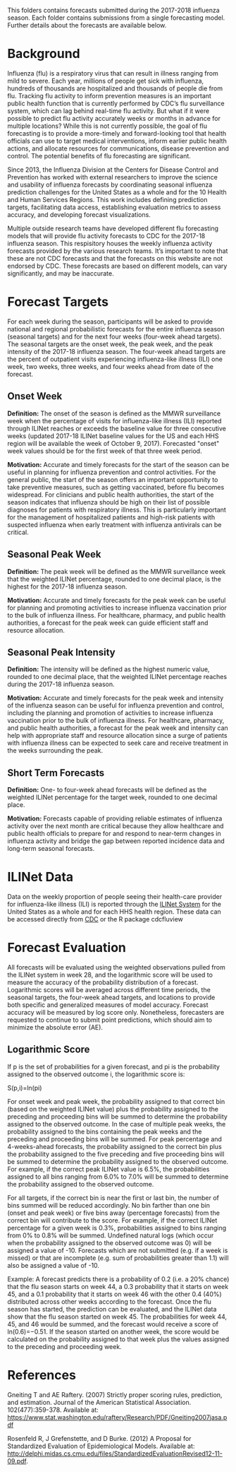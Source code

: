 This folders contains forecasts submitted during the 2017-2018 influenza season. Each folder contains submissions from a single forecasting model. Further details about the forecasts are available below. 

# Background
Influenza (flu) is a respiratory virus that can result in illness ranging from mild to severe. Each year, millions of people get sick with influenza, hundreds of thousands are hospitalized and thousands of people die from flu. Tracking flu activity to inform prevention measures is an important public health function that is currently performed by CDC’s flu surveillance system, which can lag behind real-time flu activity. But what if it were possible to predict flu activity accurately weeks or months in advance for multiple locations? While this is not currently possible, the goal of flu forecasting is to provide a more-timely and forward-looking tool that health officials can use to target medical interventions, inform earlier public health actions, and allocate resources for communications, disease prevention and control. The potential benefits of flu forecasting are significant.

Since 2013, the Influenza Division at the Centers for Disease Control and Prevention has worked with external researchers to improve the science and usability of influenza forecasts by coordinating seasonal influenza prediction challenges for the United States as a whole and for the 10 Health and Human Services Regions. This work includes defining prediction targets, facilitating data access, establishing evaluation metrics to assess accuracy, and developing forecast visualizations.

Multiple outside research teams have developed different flu forecasting models that will provide flu activity forecasts to CDC for the 2017-18 influenza season. This respisitory houses the weekly influenza activity forecasts provided by the various research teams. It’s important to note that these are not CDC forecasts and that the forecasts on this website are not endorsed by CDC. These forecasts are based on different models, can vary significantly, and may be inaccurate.

# Forecast Targets
For each week during the season, participants will be asked to provide national and regional probabilistic forecasts for the entire influenza season (seasonal targets) and for the next four weeks (four-week ahead targets). The seasonal targets are the onset week, the peak week, and the peak intensity of the 2017-18 influenza season. The four-week ahead targets are the percent of outpatient visits experiencing influenza-like illness (ILI) one week, two weeks, three weeks, and four weeks ahead from date of the forecast.

## Onset Week
**Definition:** The onset of the season is defined as the MMWR surveillance week when the percentage of visits for influenza-like illness (ILI) reported through ILINet reaches or exceeds the baseline value for three consecutive weeks (updated 2017-18 ILINet baseline values for the US and each HHS region will be available the week of October 9, 2017). Forecasted "onset" week values should be for the first week of that three week period.

**Motivation:** Accurate and timely forecasts for the start of the season can be useful in planning for influenza prevention and control activities. For the general public, the start of the season offers an important opportunity to take preventive measures, such as getting vaccinated, before flu becomes widespread. For clinicians and public health authorities, the start of the season indicates that influenza should be high on their list of possible diagnoses for patients with respiratory illness. This is particularly important for the management of hospitalized patients and high-risk patients with suspected influenza when early treatment with influenza antivirals can be critical.

## Seasonal Peak Week
**Definition:** The peak week will be defined as the MMWR surveillance week that the weighted ILINet percentage, rounded to one decimal place, is the highest for the 2017-18 influenza season.

**Motivation:** Accurate and timely forecasts for the peak week can be useful for planning and promoting activities to increase influenza vaccination prior to the bulk of influenza illness. For healthcare, pharmacy, and public health authorities, a forecast for the peak week can guide efficient staff and resource allocation.

## Seasonal Peak Intensity
**Definition:** The intensity will be defined as the highest numeric value, rounded to one decimal place, that the weighted ILINet percentage reaches during the 2017-18 influenza season.

**Motivation:** Accurate and timely forecasts for the peak week and intensity of the influenza season can be useful for influenza prevention and control, including the planning and promotion of activities to increase influenza vaccination prior to the bulk of influenza illness. For healthcare, pharmacy, and public health authorities, a forecast for the peak week and intensity can help with appropriate staff and resource allocation since a surge of patients with influenza illness can be expected to seek care and receive treatment in the weeks surrounding the peak.

## Short Term Forecasts
**Definition:** One- to four-week ahead forecasts will be defined as the weighted ILINet percentage for the target week, rounded to one decimal place.

**Motivation:** Forecasts capable of providing reliable estimates of influenza activity over the next month are critical because they allow healthcare and public health officials to prepare for and respond to near-term changes in influenza activity and bridge the gap between reported incidence data and long-term seasonal forecasts.

# ILINet Data
Data on the weekly proportion of people seeing their health-care provider for influenza-like illness (ILI) is reported through the [ILINet System](https://www.cdc.gov/flu/weekly/overview.htm#anchor_1539281266932) for the United States as a whole and for each HHS health region. These data can be accessed directly from [CDC](https://gis.cdc.gov/grasp/fluview/fluportaldashboard.html) or the R package cdcfluview

# Forecast Evaluation
All forecasts will be evaluated using the weighted observations pulled from the ILINet system in week 28, and the logarithmic score will be used to measure the accuracy of the probability distribution of a forecast. Logarithmic scores will be averaged across different time periods, the seasonal targets, the four-week ahead targets, and locations to provide both specific and generalized measures of model accuracy. Forecast accuracy will be measured by log score only. Nonetheless, forecasters are requested to continue to submit point predictions, which should aim to minimize the absolute error (AE).

## Logarithmic Score
If p is the set of probabilities for a given forecast, and pi is the probability assigned to the observed outcome i, the logarithmic score is:

S(p,i)=ln(pi)

For onset week and peak week, the probability assigned to that correct bin (based on the weighted ILINet value) plus the probability assigned to the preceding and proceeding bins will be summed to determine the probability assigned to the observed outcome. In the case of multiple peak weeks, the probability assigned to the bins containing the peak weeks and the preceding and proceeding bins will be summed. For peak percentage and 4-weeks-ahead forecasts, the probability assigned to the correct bin plus the probability assigned to the five preceding and five proceeding bins will be summed to determine the probability assigned to the observed outcome. For example, if the correct peak ILINet value is 6.5%, the probabilities assigned to all bins ranging from 6.0% to 7.0% will be summed to determine the probability assigned to the observed outcome.

For all targets, if the correct bin is near the first or last bin, the number of bins summed will be reduced accordingly. No bin farther than one bin (onset and peak week) or five bins away (percentage forecasts) from the correct bin will contribute to the score. For example, if the correct ILINet percentage for a given week is 0.3%, probabilities assigned to bins ranging from 0% to 0.8% will be summed. Undefined natural logs (which occur when the probability assigned to the observed outcome was 0) will be assigned a value of -10. Forecasts which are not submitted (e.g. if a week is missed) or that are incomplete (e.g. sum of probabilities greater than 1.1) will also be assigned a value of -10.

Example: A forecast predicts there is a probability of 0.2 (i.e. a 20% chance) that the flu season starts on week 44, a 0.3 probability that it starts on week 45, and a 0.1 probability that it starts on week 46 with the other 0.4 (40%) distributed across other weeks according to the forecast. Once the flu season has started, the prediction can be evaluated, and the ILINet data show that the flu season started on week 45. The probabilities for week 44, 45, and 46 would be summed, and the forecast would receive a score of ln(0.6)=−0.51. If the season started on another week, the score would be calculated on the probability assigned to that week plus the values assigned to the preceding and proceeding week.

# References
Gneiting T and AE Raftery. (2007) Strictly proper scoring rules, prediction, and estimation. Journal of the American Statistical Association. 102(477):359-378. Available at: https://www.stat.washington.edu/raftery/Research/PDF/Gneiting2007jasa.pdf

Rosenfeld R, J Grefenstette, and D Burke. (2012) A Proposal for Standardized Evaluation of Epidemiological Models. Available at: http://delphi.midas.cs.cmu.edu/files/StandardizedEvaluationRevised12-11-09.pdf.

